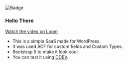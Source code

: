 ![Badge](https://hitscounter.dev/api/hit?url=https%3A%2F%2Fgithub.com%2FZagaz%2Fsaaswp&label=SaaSWP&icon=emoji-sunglasses-fill&color=%23198754)
### Hello There
[Watch the video on Loom](https://www.loom.com/share/2cf40d147df740dba4baa2eb85023878)

- This is a simple SaaS made for WordPress.
- It was used ACF for custom fields and Custom Types.
- Bootstrap 5 to make it look cool.
- You can test it using [DDEV](https://ddev.com/ "DDEV").
